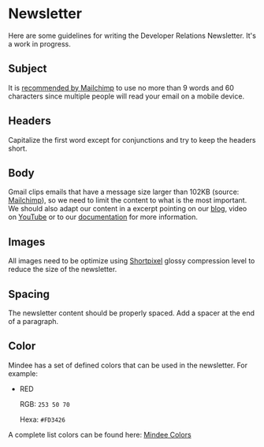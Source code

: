 # Newsletter
Here are some guidelines for writing the Developer Relations Newsletter. It's a work in progress.

## Subject
It is [recommended by Mailchimp](https://mailchimp.com/help/best-practices-for-email-subject-lines/) to use no more than 9 words and 60 characters since multiple people will read your email on a mobile device.

## Headers
Capitalize the first word except for conjunctions and try to keep the headers short.

## Body
Gmail clips emails that have a message size larger than 102KB (source: [Mailchimp](https://mailchimp.com/help/gmail-is-clipping-my-email/)), so we need to limit the content to what is the most important. We should also adapt our content in a excerpt pointing on our [blog](https://blog.mindee.com), video on [YouTube](https://www.youtube.com/channel/UCXcb0H4P81RqvvvFfWdszoA) or to our [documentation](https://developers.mindee.com/docs) for more information.

## Images
All images need to be optimize using [Shortpixel](https://shortpixel.com/online-image-compression) glossy compression level to reduce the size of the newsletter.

## Spacing
The newsletter content should be properly spaced. Add a spacer at the end of a paragraph.

## Color
Mindee has a set of defined colors that can be used in the newsletter. For example:
- RED
 
	RGB: `253 50 70`
  
	Hexa: `#FD3426`

A complete list colors can be found here: [Mindee Colors](https://docs.google.com/document/d/1Myb2dETLb4QcsVZU7hlKi4ZwSFNuKLN8nexG7Qs__Go/)
